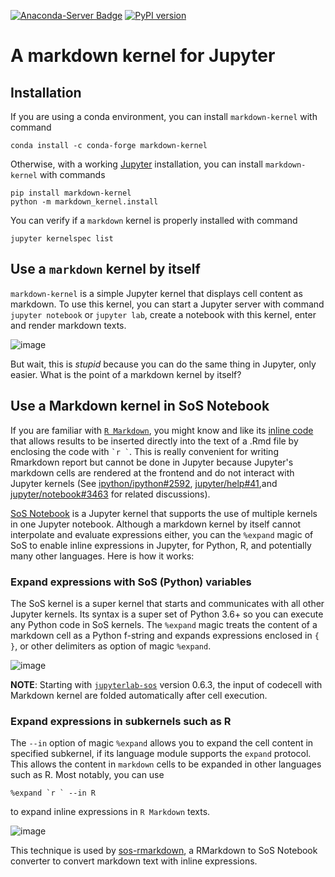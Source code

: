 [![Anaconda-Server Badge](https://anaconda.org/conda-forge/markdown-kernel/badges/version.svg)](https://anaconda.org/conda-forge/markdown-kernel)
[![PyPI version](https://badge.fury.io/py/markdown-kernel.svg)](https://badge.fury.io/py/markdown-kernel)

# A markdown kernel for Jupyter

## Installation

If you are using a conda environment, you can install `markdown-kernel` with command

```
conda install -c conda-forge markdown-kernel
```

Otherwise, with a working [Jupyter](http://jupyter.org/) installation, you can install `markdown-kernel` with commands

```
pip install markdown-kernel
python -m markdown_kernel.install
```

You can verify if a `markdown` kernel is properly installed with command

```
jupyter kernelspec list
```

## Use a `markdown` kernel by itself

`markdown-kernel` is a simple Jupyter kernel that displays
cell content as markdown. To use this kernel, you can start a Jupyter 
server with command `jupyter notebook` or `jupyter lab`, create a notebook
with this kernel, enter and render markdown texts.

![image](https://user-images.githubusercontent.com/9889312/68800753-4d128180-0620-11ea-8d99-5b755963d537.png)

But wait, this is *stupid* because you can do the same thing in
Jupyter, only easier. What is the point of a markdown kernel by itself?

## Use a Markdown kernel in SoS Notebook

If you are familiar with [`R Markdown`](https://github.com/rstudio/rmarkdown), you might know and like its [inline code](https://rmarkdown.rstudio.com/lesson-4.html) that allows results to be inserted directly into the text of a .Rmd file by enclosing the code with `` `r ` ``. This is really convenient for
writing Rmarkdown report but cannot be done in Jupyter because Jupyter's markdown cells are rendered at the frontend and do not interact with Jupyter kernels  (See [ipython/ipython#2592](https://github.com/ipython/ipython/issues/2592), [jupyter/help#41](https://github.com/jupyter/help/issues/41),and [jupyter/notebook#3463](https://github.com/jupyter/notebook/issues/3463) for related discussions).

[SoS Notebook](https://vatlab.github.io/sos-docs/) is a Jupyter kernel that supports the
use of multiple kernels in one Jupyter notebook. Although a markdown kernel by itself cannot
interpolate and evaluate expressions either, you can the `%expand` magic of SoS to enable
inline expressions in Jupyter, for Python, R, and potentially many other languages. Here
is how it works:

### Expand expressions with SoS (Python) variables

The SoS kernel is a super kernel that starts and communicates with all other Jupyter
kernels. Its syntax is a super set of Python 3.6+ so you can execute any Python code
in SoS kernels. The `%expand` magic treats the content of a markdown cell as a Python
f-string and expands expressions enclosed in `{ }`, or other delimiters as option of
magic `%expand`.

![image](https://user-images.githubusercontent.com/9889312/68431746-878ba280-0178-11ea-8c47-79f5db775299.png)

**NOTE**: Starting with [`jupyterlab-sos`](https://github.com/vatlab/jupyterlab-sos) version 0.6.3, 
the input of codecell with Markdown kernel are folded automatically after cell execution.

### Expand expressions in subkernels such as R

The `--in` option of magic `%expand` allows you to expand the cell content in
specified subkernel, if its language module supports the `expand` protocol. This
allows the content in `markdown` cells to be expanded in other languages such as R.
Most notably, you can use

```
%expand `r ` --in R
```
to expand inline expressions in `R Markdown` texts.

![image](https://user-images.githubusercontent.com/9889312/68431685-6fb41e80-0178-11ea-8ccb-56135d6a1c37.png)

This technique is used by [sos-rmarkdown](https://github.com/vatlab/sos-rmarkdown), a RMarkdown to SoS Notebook converter to convert markdown text with inline expressions.
